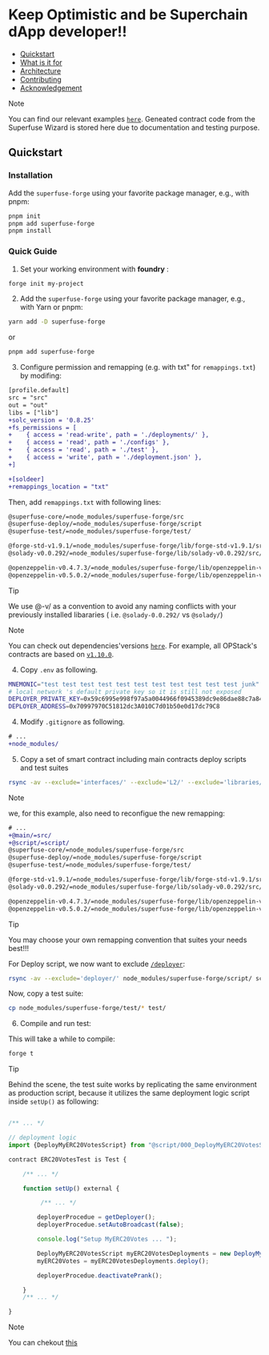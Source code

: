 <h1>Keep Optimistic and be Superchain dApp developer!! </h1>

- [Quickstart](#quickstart)
- [What is it for](#what-is-it-for)
- [Architecture](#architecture)
- [Contributing](#contributing)
- [Acknowledgement](#acknowledgement)

>[!NOTE]
> You can find our relevant examples [`here`](https://github.com/Ratimon/superfuse-contracts-examples). Geneated contract code from the Superfuse Wizard is stored here due to documentation and testing purpose.

## Quickstart

### Installation

Add the `superfuse-forge` using your favorite package manager, e.g., with pnpm:

```bash
pnpm init
pnpm add superfuse-forge
pnpm install
``` 

### Quick Guide

1. Set your working environment with **foundry** : 

```bash
forge init my-project
``` 

2.  Add the `superfuse-forge` using your favorite package manager, e.g., with Yarn or pnpm:

```sh
yarn add -D superfuse-forge
```
or
```sh
pnpm add superfuse-forge
```

3. Configure permission and remapping (e.g. with txt" for `remappings.txt`) by modifing:

```diff
[profile.default]
src = "src"
out = "out"
libs = ["lib"]
+solc_version = '0.8.25'
+fs_permissions = [
+    { access = 'read-write', path = './deployments/' },
+    { access = 'read', path = './configs' },
+    { access = 'read', path = './test' },
+    { access = 'write', path = './deployment.json' },
+]

+[soldeer]
+remappings_location = "txt"
```

Then, add `remappings.txt` with following lines:

```txt
@superfuse-core/=node_modules/superfuse-forge/src
@superfuse-deploy/=node_modules/superfuse-forge/script
@superfuse-test/=node_modules/superfuse-forge/test/

@forge-std-v1.9.1/=node_modules/superfuse-forge/lib/forge-std-v1.9.1/src/
@solady-v0.0.292/=node_modules/superfuse-forge/lib/solady-v0.0.292/src/

@openzeppelin-v0.4.7.3/=node_modules/superfuse-forge/lib/openzeppelin-v0.4.7.3/contracts/
@openzeppelin-v0.5.0.2/=node_modules/superfuse-forge/lib/openzeppelin-v0.5.0.2/contracts/
```

>[!TIP]
> We use @<Lib>-v<Lib-Version>/ as a convention to avoid any naming conflicts with your previously installed libararies ( i.e. `@solady-0.0.292/` vs `@solady/`)

>[!NOTE]
>  You can check out dependencies'versions [`here`](https://github.com/Ratimon/superfuse-forge/blob/main/package.json#L31). For example, all OPStack's contracts are based on [`v1.10.0`](https://github.com/ethereum-optimism/optimism/tree/v1.10.0/packages/contracts-bedrock).


4. Copy `.env` as following.

```sh
MNEMONIC="test test test test test test test test test test test junk"
# local network 's default private key so it is still not exposed
DEPLOYER_PRIVATE_KEY=0x59c6995e998f97a5a0044966f0945389dc9e86dae88c7a8412f4603b6b78690d
DEPLOYER_ADDRESS=0x70997970C51812dc3A010C7d01b50e0d17dc79C8
```

4. Modify  `.gitignore` as following.

```diff
# ...
+node_modules/
```

5. Copy a set of smart contract including main contracts deploy scripts and test suites 

```sh
rsync -av --exclude='interfaces/' --exclude='L2/' --exclude='libraries/' node_modules/superfuse-forge/src/ src/
```

>[!NOTE]
>  we, for this example, also need to reconfigue the new remapping:

```diff
# ...
+@main/=src/
+@script/=script/
@superfuse-core/=node_modules/superfuse-forge/src
@superfuse-deploy/=node_modules/superfuse-forge/script
@superfuse-test/=node_modules/superfuse-forge/test/

@forge-std-v1.9.1/=node_modules/superfuse-forge/lib/forge-std-v1.9.1/src/
@solady-v0.0.292/=node_modules/superfuse-forge/lib/solady-v0.0.292/src/

@openzeppelin-v0.4.7.3/=node_modules/superfuse-forge/lib/openzeppelin-v0.4.7.3/contracts/
@openzeppelin-v0.5.0.2/=node_modules/superfuse-forge/lib/openzeppelin-v0.5.0.2/contracts/
```

>[!TIP]
> You may choose your own remapping convention that suites your needs best!!!

For Deploy script, we now want to exclude [`/deployer`](./script/deployer/):

```sh
rsync -av --exclude='deployer/' node_modules/superfuse-forge/script/ script/
```

Now, copy a test suite:

```sh
cp node_modules/superfuse-forge/test/* test/
```

6. Compile and run test:

This will take a while to compile:
```sh
forge t
```

>[!TIP]
>Behind the scene, the test suite works by replicating the same environment as production script, because it utilizes the same deployment logic script inside `setUp()` as following:

```ts

/** ... */

// deployment logic
import {DeployMyERC20VotesScript} from "@script/000_DeployMyERC20VotesScript.s.sol";

contract ERC20VotesTest is Test {

    /** ... */

    function setUp() external {

         /** ... */

        deployerProcedue = getDeployer();
        deployerProcedue.setAutoBroadcast(false);

        console.log("Setup MyERC20Votes ... ");

        DeployMyERC20VotesScript myERC20VotesDeployments = new DeployMyERC20VotesScript();
        myERC20Votes = myERC20VotesDeployments.deploy();

        deployerProcedue.deactivatePrank();

    }
    /** ... */

}
```

>[!NOTE]
> You can chekout [this](https://github.com/Ratimon/redprint-forge/blob/main/script/example/000_DeployMyERC20VotesScript.s.sol)